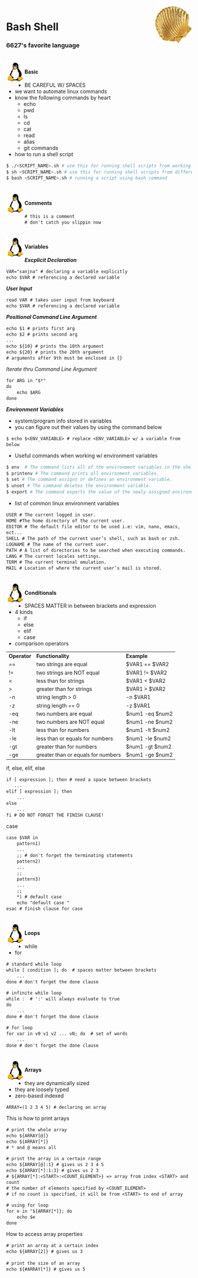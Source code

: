 
<img src="shell.jpg" align="right" width = 100 height=100>

# Bash Shell
### 6627's favorite language

<br>
<img src="tux.png" align = "left" width = 50 height = 60>

#### Basic 

- BE CAREFUL W/ SPACES
- we want to automate linux commands
- know the following commands by heart
    - echo
    - pwd
    - ls
    - cd
    - cat
    - read
    - alias
    - git commands
- how to run a shell script
```bash
$ ./<SCRIPT_NAME>.sh # use this for running shell scripts from working directory
$ sh <SCRIPT_NAME>.sh # use this for running shell scripts from different directory
$ bash <SCRIPT_NAME>.sh # running a script using bash command
```
<br>
<img src="tux.png" align = "left" width = 50 height = 60>

#### Comments

```shell
# this is a comment
# don't catch you slippin now
```
<br>
<img src="tux.png" align = "left" width = 50 height = 60>

#### Variables
<b><i>Excplicit Declaration</i></b>

```shell
VAR="sanjna" # declaring a variable explicitly
echo $VAR # referencing a declared variable
```
<b><i>User Input</i></b>

```shell
read VAR # takes user input from keyboard
echo $VAR # referencing a declared variable
```
<b><i>Positional Command Line Argument</i></b>

```shell
echo $1 # prints first arg
echo $2 # prints second arg
...
echo ${10} # prints the 10th argument 
echo ${20} # prints the 20th argument
# arguments after 9th must be enclosed in {}
```
<i>Iterate thru Command Line Argument</i>

```shell
for ARG in "$*"
do
    echo $ARG
done
```
<b><i>Environment Variables</i></b>

- system/program info stored in variables
- you can figure out their values by using the command below

```shell
$ echo $<ENV_VARIABLE> # replace <ENV_VARIABLE> w/ a variable from below
```
- Useful commands when working w/ environment variables

```bash
$ env  # The command lists all of the environment variables in the shell.
$ printenv # The command prints all environment variables.
$ set # The command assigns or defines an environment variable.
$ unset # The command deletes the environment variable. 
$ export # The command exports the value of the newly assigned environment variable.
```
- list of common linux environment variables

```shell
USER # The current logged in user.
HOME #The home directory of the current user.
EDITOR # The default file editor to be used i.e: vim, nano, emacs, ect... 
SHELL # The path of the current user’s shell, such as bash or zsh.
LOGNAME # The name of the current user.
PATH # A list of directories to be searched when executing commands. 
LANG # The current locales settings.
TERM # The current terminal emulation.
MAIL # Location of where the current user’s mail is stored.
```
<br>
<img src="tux.png" align = "left" width = 50 height = 60>

#### Conditionals
- SPACES MATTER in between brackets and expression
- 4 kinds
    - if 
    - else
    - elif
    - case
- comparison operators
<table>
<tr>
    <td><b>Operator</b></td>
    <td><b>Functionality</b></td>
    <td><b>Example</b></td>
</tr>
<tr>
    <td>==</td>
    <td>two strings are equal</td>
    <td>$VAR1 == $VAR2</td>
</tr>
<tr>
    <td>!=</td>
    <td>two strings are NOT equal</td>
    <td>$VAR1 != $VAR2</td>
</tr>
<tr>
    <td><</td>
    <td>less than for strings</td>
    <td>$VAR1 < $VAR2</td>
</tr>
<tr>
    <td>></td>
    <td>greater than for strings</td>
    <td>$VAR1 > $VAR2</td>
</tr>
<tr>
    <td>-n</td>
    <td>string length > 0</td>
    <td>-n $VAR1</td>
</tr>
<tr>
    <td>-z</td>
    <td>string length == 0</td>
    <td>-z $VAR1</td>
</tr>
<tr>
    <td>-eq</td>
    <td>two numbers are equal</td>
    <td>$num1 -eq $num2</td>
</tr>
<tr>
    <td>-ne</td>
    <td>two numbers are NOT equal</td>
    <td>$num1 -ne $num2</td>
</tr>
<tr>
    <td>-lt</td>
    <td>less than for numbers</td>
    <td>$num1 -lt $num2</td>
</tr>
<tr>
    <td>-le</td>
    <td>less than or equals for numbers</td>
    <td>$num1 -le $num2</td>
</tr>
<tr>
    <td>-gt</td>
    <td>greater than for numbers</td>
    <td>$num1 -gt $num2</td>
</tr>
<tr>
    <td>-ge</td>
    <td>greater than or equals for numbers</td>
    <td>$num1 -ge $num2</td>
</tr>
</table>

if, else, elif, else
```shell
if [ expression ]; then # need a space between brackets 
   ...
elif [ expression ]; then
    ...
else
    ...
fi # DO NOT FORGET THE FINISH CLAUSE!
```
case
```shell
case $VAR in
    pattern1)
    ...
    ;; # don't forget the terminating statements
    pattern2)
    ...
    ;;
    pattern3)
    ...
    ;;
    *) # default case
    echo "default case "
esac # finish clause for case
```

<br>
<img src="tux.png" align = "left" width = 50 height = 60>

#### Loops
- while
- for

```shell
# standard while loop
while [ condition ]; do  # spaces matter between brackets
    ...
done # don't forget the done clause
```

```shell
# infinite while loop
while :  # ':' will always evaluate to true
do 
    ...
done # don't forget the done clause
```
```shell
# for loop
for var in v0 v1 v2 ... vN; do  # set of words
    ...
done # don't forget the done clause
```

<br>
<img src="tux.png" align = "left" width = 50 height = 60>

#### Arrays
- they are dynamically sized
- they are loosely typed
- zero-based indexed

```shell
ARRAY=(1 2 3 4 5) # declaring an array
```

This is how to print arrays
```shell
# print the whole array
echo ${ARRAY[@]}
echo ${ARRAY[*]}
# * and @ means all
```
```shell
# print the array in a certain range
echo ${ARRAY[@]:1} # gives us 2 3 4 5
echo ${ARRAY[*]:1:3} # gives us 2 3 
# ${ARRAY[*]:<START>:<COUNT_ELEMENT>} => array from index <START> and count 
# the number of elements specified by <COUNT_ELEMENT>
# if no count is specified, it will be from <START> to end of array
```
```shell
# using for loop
for e in "${ARRAY[*]}; do
    echo $e
done
```
How to access array properties
```shell
# print an array at a certain index
echo ${ARRAY[2]} # gives us 3

# print the size of an array
echo ${#ARRAY[*]} # gives us 5
```